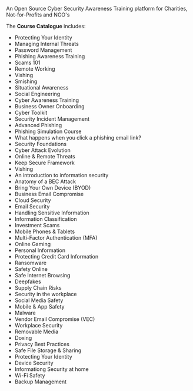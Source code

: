 An Open Source Cyber Security Awareness Training platform for Charities, Not-for-Profits and NGO's

The **Course Catalogue** includes:
- Protecting Your Identity
- Managing Internal Threats
- Password Management
- Phishing Awareness Training
- Scams 101
- Remote Working
- Vishing
- Smishing
- Situational Awareness
- Social Engineering
- Cyber Awareness Training
- Business Owner Onboarding
- Cyber Toolkit
- Security Incident Management
- Advanced Phishing
- Phishing Simulation Course
- What happens when you click a phishing email link?
- Security Foundations
- Cyber Attack Evolution
- Online & Remote Threats
- Keep Secure Framework
- Vishing
- An introduction to information security
- Anatomy of a BEC Attack
- Bring Your Own Device (BYOD)
- Business Email Compromise
- Cloud Security
- Email Security
- Handling Sensitive Information
- Information Classification
- Investment Scams
- Mobile Phones & Tablets
- Multi-Factor Authentication (MFA)
- Online Gaming
- Personal Information
- Protecting Credit Card Information
- Ransomware
- Safety Online
- Safe Internet Browsing
- Deepfakes
- Supply Chain Risks
- Security in the workplace
- Social Media Safety
- Mobile & App Safety
- Malware
- Vendor Email Compromise (VEC)
- Workplace Security
- Removable Media
- Doxing
- Privacy Best Practices
- Safe File Storage & Sharing
- Protecting Your Identity
- Device Security
- Informationg Security at home
- Wi-Fi Safety
- Backup Management
